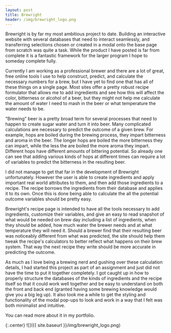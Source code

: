 ```yaml
---
layout: post
title: Brewright
header: /img/brewright_logo.png
---
```


Brewright is by far my most ambitious project to date.  Building an interactive website with several databases that need to interact seamlessly, and transferring selections chosen or created in a modal onto the base page from scratch was quite a task. While the product I have posted is far from complete it is a fantastic framework for the larger program I hope to someday complete fully.

Currently I am working as a professional brewer and there are a lot of great, free online tools I use to help construct, predict, and calculate the necessary numbers for a brew, but I have yet to find one that has all of these things on a single page.  Most sites offer a pretty robust recipe formulator that allows me to add ingredients and see how this will affect the color, bitterness or alcohol of a beer, but they might not help me calculate the amount of water I need to mash in the beer or what temperature the water needs to be.

"Brewing" beer is a pretty broad term for several processes that need to happen to create sugar water and turn it into beer.  Many complicated calculations are necessary to predict the outcome of a given brew.  For example, hops are boiled during the brewing process, they impart bitterness and aroma in the beer.  The longer hops are boiled the more bitterness they can impart, while the less the are boiled the more aroma they impart.  Different hops have different amounts of bittering potential.  So already one can see that adding various kinds of hops at different times can require a lot of variables to predict the bitterness in the resulting beer.

I did not manage to get that far in the development of Brewright unfortunately.  However the user is able to create ingredients and apply important real world attributes to them, and then add those ingredients to a recipe.  The recipe borrows the ingredients from their database and applies it to its own.  Once this is done being able to calculate the all the potential outcome variables should be pretty easy.

Brewright's recipe page is intended to have all the tools necessary to add ingredients, customize their variables, and give an easy to read snapshot of what would be needed on brew day including a list of ingredients, when they should be added, how much water the brewer needs and at what temperature they will need it.  Should a brewer find that their resulting beer was noticeably different from what was predicted, the site should help them tweak the recipe's calculators to better reflect what happens on their brew system.  That way the next recipe they write should be more accurate in predicting the outcome.

As much as I love being a brewing nerd and gushing over these calculation details, I had started this project as part of an assignment and just did not have the time to put it together completely. I got caught up in how to properly structure the databases of the kinds of ingredients and the recipe itself so that it could work well together and be easy to understand on both the front and back end (granted having some brewing knowledge would give you a big leg up).  It also took me a while to get the styling and functionality of the modal pop-ups to look and work in a way that I felt was both minimalist and intuitive.  

You can read more about it in my portfolio.


{:.center}
![]({{ site.baseurl }}/img/brewright_logo.png)